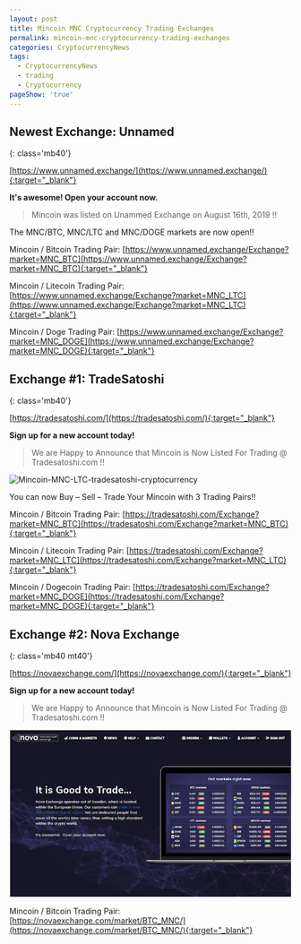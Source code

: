```yaml
---
layout: post
title: Mincoin MNC Cryptocurrency Trading Exchanges
permalink: mincoin-mnc-cryptocurrency-trading-exchanges
categories: CryptocurrencyNews
tags:
  - CryptocurrencyNews
  - trading
  - Cryptocurrency
pageShow: 'true'
---
```


## Newest Exchange: Unnamed
{: class='mb40'}


[https://www.unnamed.exchange/](https://www.unnamed.exchange/){:target="_blank"}

**It's awesome!   Open your account now.**


> Mincoin was listed on Unammed Exchange on August 16th, 2019 !!



The MNC/BTC, MNC/LTC and MNC/DOGE markets are now open!!


Mincoin / Bitcoin Trading Pair: [https://www.unnamed.exchange/Exchange?market=MNC_BTC](https://www.unnamed.exchange/Exchange?market=MNC_BTC){:target="_blank"}

Mincoin / Litecoin Trading Pair: [https://www.unnamed.exchange/Exchange?market=MNC_LTC](https://www.unnamed.exchange/Exchange?market=MNC_LTC){:target="_blank"}

Mincoin / Doge Trading Pair: [https://www.unnamed.exchange/Exchange?market=MNC_DOGE](https://www.unnamed.exchange/Exchange?market=MNC_DOGE){:target="_blank"}


>

>

>




## Exchange #1: TradeSatoshi
{: class='mb40'}


[https://tradesatoshi.com/](https://tradesatoshi.com/){:target="_blank"}

**Sign up for a new account today!**


> We are Happy to Announce that Mincoin is Now Listed For Trading @ Tradesatoshi.com !!

![Mincoin-MNC-LTC-tradesatoshi-cryptocurrency](/images/post/tradesatoshi.png "Mincoin-MNC-LTC-tradesatoshi-cryptocurrency")

You can now Buy – Sell – Trade Your Mincoin with 3 Trading Pairs!!


Mincoin / Bitcoin Trading Pair: [https://tradesatoshi.com/Exchange?market=MNC_BTC](https://tradesatoshi.com/Exchange?market=MNC_BTC){:target="_blank"}

Mincoin / Litecoin Trading Pair: [https://tradesatoshi.com/Exchange?market=MNC_LTC](https://tradesatoshi.com/Exchange?market=MNC_LTC){:target="_blank"}

Mincoin / Dogecoin Trading Pair: [https://tradesatoshi.com/Exchange?market=MNC_DOGE](https://tradesatoshi.com/Exchange?market=MNC_DOGE){:target="_blank"}


## Exchange #2: Nova Exchange
{: class='mb40 mt40'}

[https://novaexchange.com/](https://novaexchange.com/){:target="_blank"}

**Sign up for a new account today!**


> We are Happy to Announce that Mincoin is Now Listed For Trading @ Tradesatoshi.com !!

![imageproxy.jpg](/images/post/ne.jpg "imageproxy.jpg")

Mincoin / Bitcoin Trading Pair: [https://novaexchange.com/market/BTC_MNC/](https://novaexchange.com/market/BTC_MNC/){:target="_blank"}

